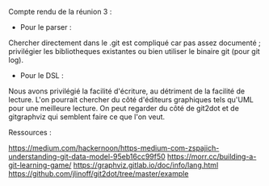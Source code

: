 Compte rendu de la réunion 3 :


- Pour le parser : 

Chercher directement dans le .git est compliqué car pas assez documenté ; privilégier les bibliotheques existantes ou bien utiliser le binaire git (pour git log).


- Pour le DSL :

Nous avons privilégié la facilité d'écriture, au détriment de la facilité de lecture. L'on pourrait chercher du côté d'éditeurs graphiques tels qu'UML pour une meilleure lecture.
On peut regarder du côté de git2dot et de gitgraphviz qui semblent faire ce que l'on veut.


Ressources :

https://medium.com/hackernoon/https-medium-com-zspajich-understanding-git-data-model-95eb16cc99f50
https://morr.cc/building-a-git-learning-game/
https://graphviz.gitlab.io/doc/info/lang.html
https://github.com/jlinoff/git2dot/tree/master/example